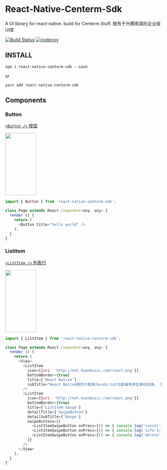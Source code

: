 <!--
 * @Description: In User Settings Edit
 * @Author: Gaohan
 * @Date: 2019-07-23 14:16:43
 * @LastEditTime: 2019-09-29 10:26:04
 * @LastEditors: Please set LastEditors
 -->

# React-Native-Centerm-Sdk

A UI library for react-native. build for Centerm Stuff.
服务于升腾雨滴的企业级UI库

[![Build Status](https://travis-ci.org/gaohan1994/react-native-centerm-sdk.svg?branch=master)](https://travis-ci.org/gaohan1994/react-native-centerm-sdk)
[![codecov](https://codecov.io/gh/gaohan1994/react-native-centerm-sdk/branch/master/graph/badge.svg)](https://codecov.io/gh/gaohan1994/react-native-centerm-sdk)

## INSTALL

```
npm i react-native-centerm-sdk --save
```

or
```
yarn add react-native-centerm-sdk
```

## Components

### Button

[`<Button />` 按钮](./Button.md)

<img src="http://net.huanmusic.com/button.jpg" width="100" height="200" />

```js
import { Button } from 'react-native-centerm-sdk';

class Page extends React.Component<any, any> {
  render () {
    return (
      <Button title="hello world" />
    );
  }
}
```

### ListItem

[`<ListItem />` 列表行](./ListItem.md)

<img src="http://net.huanmusic.com/ListItem.jpg" width="100" height="200" />

```js
import { ListItem } from 'react-native-centerm-sdk';

class Page extends React.Component<any, any> {
  render () {
    return (
      <View>
        <ListItem
          icon={{uri: 'http://net.huanmusic.com/react.png'}}
          bottomBorder={true}
          title={'React Native'}
          subTitle="React Native使你只使用JavaScript也能编写原生移动应用。 它在设计原理上和React一致，通过声明式的组件机制来搭建丰富多彩的用户界面。"
        />
        <ListItem
          icon={{uri: 'http://net.huanmusic.com/react.png'}}
          bottomBorder={true}
          title={'ListItem Uasge'}
          detailTitle={'SwipeButton'}
          detailSubTitle={'Uasge'}
          swipeButtons={[
            <ListItemSwipeButton onPress={() => { console.log('cancel'); }} title="cancel" type="cancel" key="cancel" />,
            <ListItemSwipeButton onPress={() => { console.log('info'); }} title="info" type="info" key="info" />,
            <ListItemSwipeButton onPress={() => { console.log('delete'); }} title="delete" type="delete" key="delete" />,
          ]}
        />
      </View>
    );
  }
}
```
